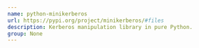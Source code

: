 ```yaml
---
name: python-minikerberos
url: https://pypi.org/project/minikerberos/#files
description: Kerberos manipulation library in pure Python.
group: None
---
```

